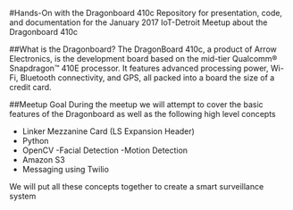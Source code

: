 #Hands-On with the Dragonboard 410c
Repository for presentation, code, and documentation for the January 2017 IoT-Detroit Meetup about the Dragonboard 410c

##What is the Dragonboard?
The DragonBoard 410c, a product of Arrow Electronics, is the development board based on the mid-tier Qualcomm® Snapdragon™ 410E processor. It features advanced processing power, Wi-Fi, Bluetooth connectivity, and GPS, all packed into a board the size of a credit card.

##Meetup Goal
During the meetup we will attempt to cover the basic features of the Dragonboard as well as the following high level concepts
- Linker Mezzanine Card (LS Expansion Header)
- Python
- OpenCV
  -Facial Detection
  -Motion Detection
- Amazon S3
- Messaging using Twilio

We will put all these concepts together to create a smart surveillance system


